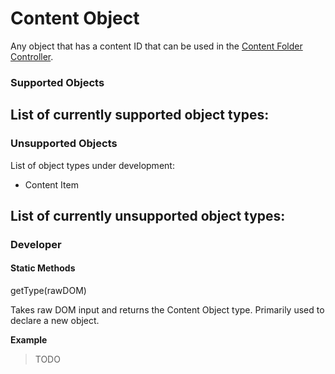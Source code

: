 # Content Object

Any object that has a content ID that can be used in the [Content Folder Controller](./controllers.md).

### Supported Objects

List of currently supported object types:
-  

### Unsupported Objects

List of object types under development:
- Content Item

List of currently unsupported object types:
-  

### Developer

#### Static Methods

getType(rawDOM)

Takes raw DOM input and returns the Content Object type. Primarily used to declare a new object.

**Example**

> TODO
